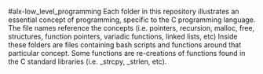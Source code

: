 #alx-low_level_programming
Each folder in this repository illustrates an essential concept of programming, specific to the C programming language. The file names reference the concepts (i.e. pointers, recursion, malloc, free, structures, function pointers, variadic functions, linked lists, etc) Inside these folders are files containing bash scripts and functions around that particular concept. Some functions are re-creations of functions found in the C standard libraries (i.e. _strcpy, _strlen, etc).
